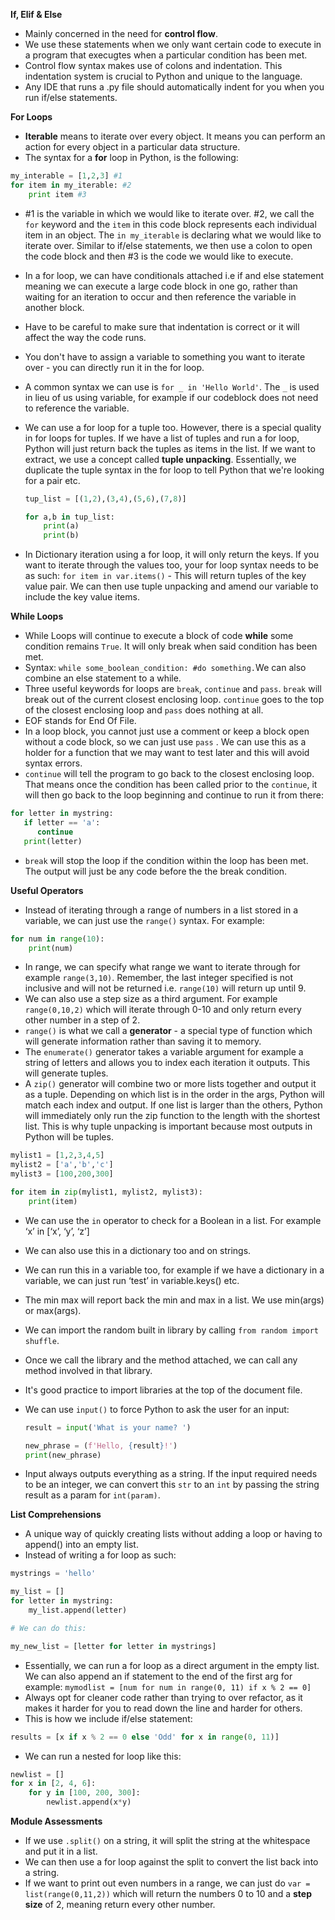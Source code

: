 **If, Elif & Else**

-   Mainly concerned in the need for **control flow**.
-   We use these statements when we only want certain code to execute in a program that execugtes when a particular condition has been met.
-   Control flow syntax makes use of colons and indentation. This indentation system is crucial to Python and unique to the language.
-   Any IDE that runs a .py file should automatically indent for you when you run if/else statements.

**For Loops**

-   **Iterable** means to iterate over every object. It means you can perform an action for every object in a particular data structure.
-   The syntax for a **for** loop in Python, is the following:

```python
my_interable = [1,2,3] #1
for item in my_iterable: #2
	print item #3
```

-   #1 is the variable in which we would like to iterate over. #2, we call the `for` keyword and the `item` in this code block represents each individual item in an object. The `in my_iterable` is declaring what we would like to iterate over. Similar to if/else statements, we then use a colon to open the code block and then #3 is the code we would like to execute.
-   In a for loop, we can have conditionals attached i.e if and else statement meaning we can execute a large code block in one go, rather than waiting for an iteration to occur and then reference the variable in another block.
-   Have to be careful to make sure that indentation is correct or it will affect the way the code runs.
-   You don't have to assign a variable to something you want to iterate over - you can directly run it in the for loop.
-   A common syntax we can use is `for _ in 'Hello World'`. The `_` is used in lieu of us using variable, for example if our codeblock does not need to reference the variable.
-   We can use a for loop for a tuple too. However, there is a special quality in for loops for tuples. If we have a list of tuples and run a for loop, Python will just return back the tuples as items in the list. If we want to extract, we use a concept called **tuple unpacking**. Essentially, we duplicate the tuple syntax in the for loop to tell Python that we're looking for a pair etc.

    ```python
    tup_list = [(1,2),(3,4),(5,6),(7,8)]

    for a,b in tup_list:
    	print(a)
    	print(b)
    ```

-   In Dictionary iteration using a for loop, it will only return the keys. If you want to iterate through the values too, your for loop syntax needs to be as such: `for item in var.items()` - This will return tuples of the key value pair. We can then use tuple unpacking and amend our variable to include the key value items.

**While Loops**

-   While Loops will continue to execute a block of code **while** some condition remains `True`. It will only break when said condition has been met.
-   Syntax: `while some_boolean_condition: #do something.`We can also combine an else statement to a while.
-   Three useful keywords for loops are `break`, `continue` and `pass`. `break` will break out of the current closest enclosing loop. `continue` goes to the top of the closest enclosing loop and `pass` does nothing at all.
-   EOF stands for End Of File.
-   In a loop block, you cannot just use a comment or keep a block open without a code block, so we can just use `pass` . We can use this as a holder for a function that we may want to test later and this will avoid syntax errors.
-   `continue` will tell the program to go back to the closest enclosing loop. That means once the condition has been called prior to the `continue`, it will then go back to the loop beginning and continue to run it from there:

```python
for letter in mystring:
   if letter == 'a':
      continue
   print(letter)
```

-   `break` will stop the loop if the condition within the loop has been met. The output will just be any code before the the break condition.

**Useful Operators**

-   Instead of iterating through a range of numbers in a list stored in a variable, we can just use the `range()` syntax. For example:

```python
for num in range(10):
	print(num)
```

-   In range, we can specify what range we want to iterate through for example `range(3,10)`. Remember, the last integer specified is not inclusive and will not be returned i.e. `range(10)` will return up until 9.
-   We can also use a step size as a third argument. For example `range(0,10,2)` which will iterate through 0-10 and only return every other number in a step of 2.
-   `range()` is what we call a **generator** - a special type of function which will generate information rather than saving it to memory.
-   The `enumerate()` generator takes a variable argument for example a string of letters and allows you to index each iteration it outputs. This will generate tuples.
-   A `zip()` generator will combine two or more lists together and output it as a tuple. Depending on which list is in the order in the args, Python will match each index and output. If one list is larger than the others, Python will immediately only run the zip function to the length with the shortest list. This is why tuple unpacking is important because most outputs in Python will be tuples.

```python
mylist1 = [1,2,3,4,5]
mylist2 = ['a','b','c']
mylist3 = [100,200,300]

for item in zip(mylist1, mylist2, mylist3):
	print(item)
```

-   We can use the `in` operator to check for a Boolean in a list. For example ‘x’ in [‘x’, ‘y’, ‘z’]
-   We can also use this in a dictionary too and on strings.
-   We can run this in a variable too, for example if we have a dictionary in a variable, we can just run ‘test’ in variable.keys() etc.
-   The min max will report back the min and max in a list. We use min(args) or max(args).
-   We can import the random built in library by calling `from random import shuffle`.
-   Once we call the library and the method attached, we can call any method involved in that library.
-   It's good practice to import libraries at the top of the document file.
-   We can use `input()` to force Python to ask the user for an input:

    ```python
    result = input('What is your name? ')

    new_phrase = (f'Hello, {result}!')
    print(new_phrase)
    ```

-   Input always outputs everything as a string. If the input required needs to be an integer, we can convert this `str` to an `int` by passing the string result as a param for `int(param)`.

**List Comprehensions**

-   A unique way of quickly creating lists without adding a loop or having to append() into an empty list.
-   Instead of writing a for loop as such:

```python
mystrings = 'hello'

my_list = []
for letter in mystring:
    my_list.append(letter)

# We can do this:

my_new_list = [letter for letter in mystrings]
```

-   Essentially, we can run a for loop as a direct argument in the empty list. We can also append an if statement to the end of the first arg for example: `mymodlist = [num for num in range(0, 11) if x % 2 == 0]`
-   Always opt for cleaner code rather than trying to over refactor, as it makes it harder for you to read down the line and harder for others.
-   This is how we include if/else statement:

```python
results = [x if x % 2 == 0 else 'Odd' for x in range(0, 11)]
```

-   We can run a nested for loop like this:

```python
newlist = []
for x in [2, 4, 6]:
    for y in [100, 200, 300]:
        newlist.append(x*y)
```

**Module Assessments**

-   If we use `.split()` on a string, it will split the string at the whitespace and put it in a list.
-   We can then use a for loop against the split to convert the list back into a string.
-   If we want to print out even numbers in a range, we can just do `var = list(range(0,11,2))` which will return the numbers 0 to 10 and a **step size** of 2, meaning return every other number.
